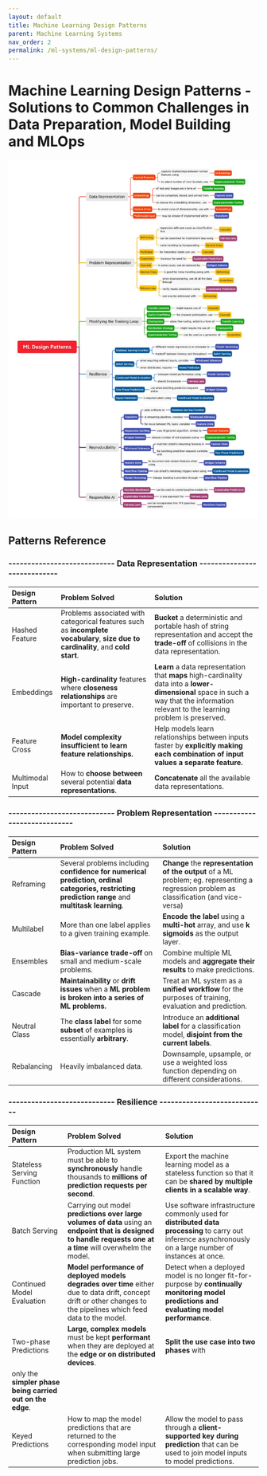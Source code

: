 ```yaml
---
layout: default
title: Machine Learning Design Patterns
parent: Machine Learning Systems
nav_order: 2
permalink: /ml-systems/ml-design-patterns/
---
```


# Machine Learning Design Patterns - Solutions to Common Challenges in Data Preparation, Model Building and MLOps

![Map](images/ml-design-patterns-map.jpeg)

## Patterns Reference

### ---------------------------- Data Representation ----------------------------

| Design Pattern | Problem Solved | Solution |
|:---------------|:---------------|:---------|
| Hashed Feature | Problems associated with categorical features such as **incomplete vocabulary**, **size due to cardinality**, and **cold start**. | **Bucket** a deterministic and portable hash of string representation and accept the **trade-off** of collisions in the data representation. |
| Embeddings     | **High-cardinality** features where **closeness relationships** are important to preserve. | **Learn** a data representation that **maps** high-cardinality data into a **lower-dimensional** space in such a way that the information relevant to the learning problem is preserved. |
| Feature Cross | **Model complexity insufficient to learn feature relationships.** | Help models learn relationships between inputs faster by **explicitly making each combination of input values a separate feature.** |
| Multimodal Input | How to **choose between** several potential **data representations**. | **Concatenate** all the available data representations. |


### ---------------------------- Problem Representation ----------------------------

| Design Pattern | Problem Solved | Solution |
|:---------------|:---------------|:---------|
| Reframing      | Several problems including **confidence for numerical prediction, ordinal categories, restricting prediction range** and **multitask learning**. | **Change** the **representation of the output** of a ML problem; eg. representing a regression problem as classification (and vice-versa) |
| Multilabel     | More than one label applies to a given training example. | **Encode the label** using a **multi-hot** array, and use **k sigmoids** as the output layer. |
| Ensembles      | **Bias-variance trade-off** on small and medium-scale problems. | Combine multiple ML models and **aggregate their results** to make predictions. |
| Cascade        | **Maintainability** or **drift issues** when a **ML problem is broken into a series of ML problems.** | Treat an ML system as a **unified workflow** for the purposes of training, evaluation and prediction. |
| Neutral Class  | The **class label** for some **subset** of examples is essentially **arbitrary**. | Introduce an **additional label** for a classification model, **disjoint from the current labels**. |
| Rebalancing    | Heavily imbalanced data. | Downsample, upsample, or use a weighted loss function depending on different considerations. |

### ---------------------------- Resilience ----------------------------

| Design Pattern | Problem Solved | Solution |
|:---------------|:---------------|:---------|
| Stateless Serving Function | Production ML system must be able to **synchronously** handle thousands to **millions of prediction requests per second**. | Export the machine learning model as a stateless function so that it can be **shared by multiple clients in a scalable way**. |
| Batch Serving | Carrying out model **predictions over large volumes of data** using an **endpoint that is designed to handle requests one at a time** will overwhelm the model. | Use software infrastructure commonly used for **distributed data processing** to carry out inference asynchronously on a large number of instances at once. |
| Continued Model Evaluation | **Model performance of deployed models degrades over time** either due to data drift, concept drift or other changes to the pipelines which feed data to the model. | Detect when a deployed model is no longer fit-for-purpose by **continually monitoring model predictions and evaluating model performance**. |
| Two-phase Predictions | **Large, complex models** must be kept **performant** when they are deployed at the **edge or on distributed devices**. | **Split the use case into two phases** with
only the **simpler phase being carried out on the edge**. |
| Keyed Predictions | How to map the model predictions that are returned to the corresponding model input when submitting large prediction jobs. | Allow the model to pass through a **client-supported key during prediction** that can be used to join model inputs to model predictions. |
